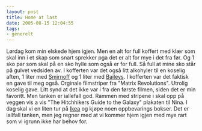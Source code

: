 ```yaml
---
layout: post
title: Home at last
date: 2005-08-15 12:04:55
tags: 
- generelt
---
```

Lørdag kom min elskede hjem igjen. Men en alt for full koffert med klær som skal inn i et skap som snart sprekker pga det er alt for mye i det fra før. Og 1 sko par som skal på en sko hylle som også er for full. Så full at mine sko står på gulvet vedsiden av. I kofferten var det også litt alkohyler til en koselig aften, 1 liter med <a href="http://www.smirnoff.com/">Smirnoff</a> og 1 liter med <a href="http://www.baileys.com/">Baileys</a>. I kofferten var det faktisk en gave til meg også. Orginale filmstriper fra "Matrix Revolutions". Utrolig koselig gave. Litt synd at det ikke var i fra den første filmen, siden det er min favoritt. Men tanken er iallefall god. Rammen med stripene i skal opp på veggen vis a vis "The Hitchhikers Guide to the Galaxy" plakaten til Nina. I dag skal vi en liten tur på <a href="http://www.ikea.no/">Ikea</a> og kjøpe noen oppbevarings bokser. Det er iallfall tanken, men jeg regner med at vi kommer hjem igjen med mye rart som vi igrunn ikke har behov for.
